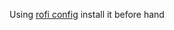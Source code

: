 Using [rofi config](https://github.com/deathemonic/Cat-Dots/tree/v1.4/config/rofi) install it before hand

